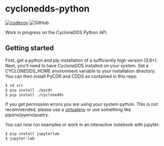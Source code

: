 # cyclonedds-python
[![codecov](https://codecov.io/gh/thijsmie/cdds-py/branch/master/graph/badge.svg?token=BL8314M28L)](https://codecov.io/gh/thijsmie/cdds-py)
![GitHub](https://img.shields.io/github/license/thijsmie/cdds-py)

Work in progress on the CycloneDDS Python API.


## Getting started 

First, get a python and pip installation of a sufficiently high version (3.6+). Next, you'll need to have CycloneDDS installed on your system. Set a CYCLONEDDS_HOME environment variable to your installation directory. You can then install PyCDR and CDDS as contained in this repo:

```bash
$ cd src
$ pip install ./pycdr
$ pip install ./cyclonedds
```

If you get permission errors you are using your system python. This is not recommended, please use a [virtualenv](https://docs.python.org/3/tutorial/venv.html) or use something like pipenv/pyenv/poetry.

You can now run examples or work in an interactive notebook with jupyter:

```bash
$ pip install jupyterlab
$ jupyter-lab
```
